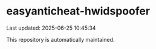 # easyanticheat-hwidspoofer

Last updated: 2025-06-25 10:45:34

This repository is automatically maintained.
